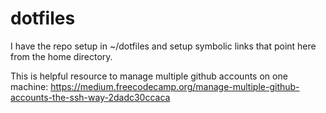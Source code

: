 # dotfiles 

I have the repo setup in ~/dotfiles and setup symbolic links that point here from the home directory. 

This is helpful resource to manage multiple github accounts on one machine: https://medium.freecodecamp.org/manage-multiple-github-accounts-the-ssh-way-2dadc30ccaca
